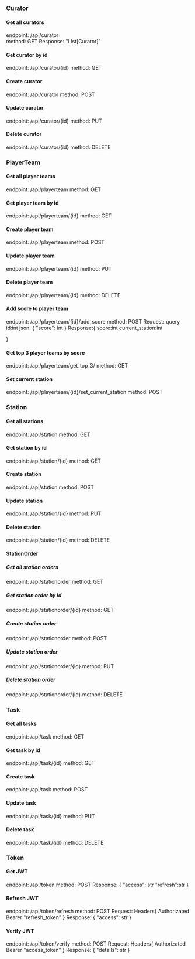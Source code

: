 ### Curator 
#### Get all curators
endpoint: /api/curator  
method: GET
Response: "List[Curator]"

#### Get curator by id
endpoint: /api/curator/{id}
method: GET

#### Create curator
endpoint: /api/curator
method: POST

#### Update curator
endpoint: /api/curator/{id}
method: PUT

#### Delete curator
endpoint: /api/curator/{id}
method: DELETE

### PlayerTeam
#### Get all player teams
endpoint: /api/playerteam
method: GET

#### Get player team by id
endpoint: /api/playerteam/{id}
method: GET

#### Create player team
endpoint: /api/playerteam
method: POST

#### Update player team
endpoint: /api/playerteam/{id}
method: PUT

#### Delete player team
endpoint: /api/playerteam/{id}
method: DELETE

#### Add score to player team
endpoint: /api/playerteam/{id}/add_score
method: POST
Request:
    query id:int
    json: {
        "score": int
    }
Response:{
    score:int
    current_station:int

}


#### Get top 3 player teams by score
endpoint: /api/playerteam/get_top_3/
method: GET

#### Set current station
endpoint: /api/playerteam/{id}/set_current_station
method: POST

### Station
#### Get all stations
endpoint: /api/station
method: GET

#### Get station by id
endpoint: /api/station/{id}
method: GET

#### Create station
endpoint: /api/station
method: POST

#### Update station 
endpoint: /api/station/{id}
method: PUT

#### Delete station
endpoint: /api/station/{id}
method: DELETE

#### StationOrder 
##### Get all station orders
endpoint: /api/stationorder
method: GET

##### Get station order by id
endpoint: /api/stationorder/{id}
method: GET

##### Create station order
endpoint: /api/stationorder
method: POST

##### Update station order
endpoint: /api/stationorder/{id}
method: PUT

##### Delete station order
endpoint: /api/stationorder/{id}
method: DELETE

### Task
#### Get all tasks
endpoint: /api/task
method: GET

#### Get task by id
endpoint: /api/task/{id}
method: GET

#### Create task
endpoint: /api/task
method: POST

#### Update task
endpoint: /api/task/{id}
method: PUT

#### Delete task
endpoint: /api/task/{id}
method: DELETE

### Token
#### Get JWT
endpoint: /api/token
method: POST
Response: {
    "access": str
    "refresh":str
}

#### Refresh JWT
endpoint: /api/token/refresh
method: POST
Request: Headers{
    Authorizated Bearer "refresh_token"
}
Response: {
    "access": str
}
#### Verify JWT
endpoint: /api/token/verify
method: POST
Request: Headers{
    Authorizated Bearer "access_token"
}
Response: {
    "details": str
}
